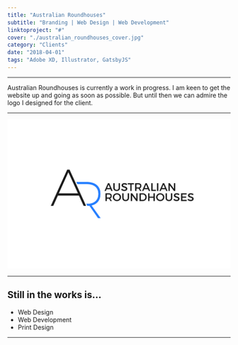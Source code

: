 ```yaml
---
title: "Australian Roundhouses"
subtitle: "Branding | Web Design | Web Development"
linktoproject: "#"
cover: "./australian_roundhouses_cover.jpg"
category: "Clients"
date: "2018-04-01"
tags: "Adobe XD, Illustrator, GatsbyJS"
---
```

-----

Australian Roundhouses is currently a work in progress. I am keen to get the website up and going as soon as possible. But until then we can admire the logo I designed for the client.

-----

![Australian Roundhouses Logo](australian_roundhouses01.jpg)

-----

## Still in the works is...

* Web Design
* Web Development
* Print Design

-----
